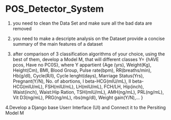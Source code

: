 # POS_Detector_System


1) you need to clean the Data Set and make sure all the bad data are removed

2) you need to make a descripte analysis on the Dataset provide a concise summary of the  main features of a dataset

3) after comparison of 3 classification algorithms of your choice, using the best of them, develop a Model M, that will different classes Y= {hAVE pcos, Have no PC0S}, where Y appartient {Age (yrs), Weight(Kg), Height(Cm), BMI, Blood Group, Pulse rate(bpm), RR(breaths/min), Hb(g/dl), Cycle(R/I), Cycle lenght(days), Marriage Status(Yrs), Pregnant(Y/N), No. of abortions, I beta-HCG(mIU/mL), II beta-HCG(mIU/mL), FSH(mIU/mL), LH(mIU/mL), FCH/LH, Hip(inch), Waist(inch), Waist:Hip Ration, TSH(mIU/mL), AMH(ng/mL), PRL(ng/mL), Vit D3(ng/mL), PRG(ng/mL), rbs(mg/dl), Weight gain(Y/N),... }

4.Develop a Django base Userr  Interface (UI) and Connect it to the Persiting Model M

